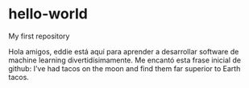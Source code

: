 # hello-world
My first repository

Hola amigos, eddie está aquí para aprender a desarrollar software de machine learning divertidísimamente. Me encantó esta frase inicial de github: I've had tacos on the moon and find them far superior to Earth tacos.
